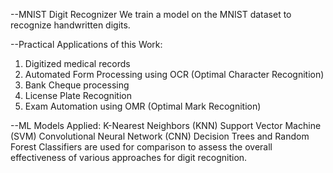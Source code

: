 --MNIST Digit Recognizer
We train a model on the MNIST dataset to recognize handwritten digits.

--Practical Applications of this Work:
1. Digitized medical records 
2. Automated Form Processing using OCR (Optimal Character Recognition) 
3. Bank Cheque processing
4. License Plate Recognition
5. Exam Automation using OMR (Optimal Mark Recognition)

--ML Models Applied:
K-Nearest Neighbors (KNN)
Support Vector Machine (SVM)
Convolutional Neural Network (CNN)
Decision Trees and Random Forest Classifiers are used for comparison to assess the overall effectiveness of various approaches for digit recognition.
